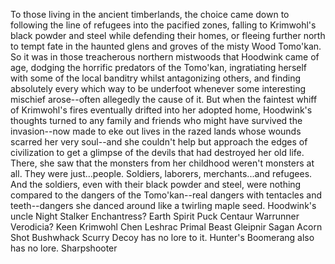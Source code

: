 To those living in the ancient timberlands, the choice came down to following the line of refugees into the pacified zones, falling to Krimwohl's black powder and steel while defending their homes, or fleeing further north to tempt fate in the haunted glens and groves of the misty Wood Tomo'kan.
So it was in those treacherous northern mistwoods that Hoodwink came of age, dodging the horrific predators of the Tomo'kan, ingratiating herself with some of the local banditry whilst antagonizing others, and finding absolutely every which way to be underfoot whenever some interesting mischief arose--often allegedly the cause of it.
But when the faintest whiff of Krimwohl's fires eventually drifted into her adopted home, Hoodwink's thoughts turned to any family and friends who might have survived the invasion--now made to eke out lives in the razed lands whose wounds scarred her very soul--and she couldn't help but approach the edges of civilization to get a glimpse of the devils that had destroyed her old life.
There, she saw that the monsters from her childhood weren't monsters at all. They were just...people. Soldiers, laborers, merchants...and refugees. And the soldiers, even with their black powder and steel, were nothing compared to the dangers of the Tomo'kan--real dangers with tentacles and teeth--dangers she danced around like a twirling maple seed.
Hoodwink's uncle  Night Stalker
Enchantress?
Earth Spirit
Puck
Centaur Warrunner
Verodicia?
Keen
Krimwohl
Chen
Leshrac
Primal Beast  Gleipnir
Sagan
Acorn Shot
Bushwhack
Scurry
Decoy has no lore to it.
Hunter's Boomerang also has no lore.
Sharpshooter
